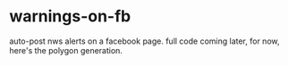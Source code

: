 # warnings-on-fb
auto-post nws alerts on a facebook page. full code coming later, for now, here's the polygon generation.
